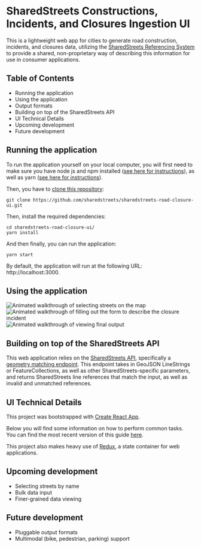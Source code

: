 # SharedStreets Constructions, Incidents, and Closures Ingestion UI
This is a lightweight web app for cities to generate road construction, incidents, and closures data, utilizing the [SharedStreets Referencing System](https://github.com/sharedstreets/sharedstreets-ref-system) to provide a shared, non-proprietary way of describing this information for use in consumer applications.


## Table of Contents
- Running the application 
- Using the application
- Output formats
- Building on top of the SharedStreets API
- UI Technical Details
- Upcoming development
- Future development

## Running the application

To run the application yourself on your local computer, you will first need to make sure you have node js and npm installed ([see here for instructions](https://www.npmjs.com/get-npm)), as well as yarn ([see here for instructions](https://yarnpkg.com/lang/en/docs/install/)).

Then, you have to [clone this repository](https://help.github.com/articles/cloning-a-repository/):
```
git clone https://github.com/sharedstreets/sharedstreets-road-closure-ui.git
```
Then, install the required dependencies:
```
cd sharedstreets-road-closure-ui/
yarn install 
```
And then finally, you can run the application:
```
yarn start
```
By default, the application will run at the following URL: http://localhost:3000.

## Using the application

![Animated walkthrough of selecting streets on the map](docs/img/RoadClosure-Readme-Walkthru-1)
![Animated walkthrough of filling out the form to describe the closure incident](docs/img/RoadClosure-Readme-Walkthru-2)
![Animated walkthrough of viewing final output](docs/img/RoadClosure-Readme-Walkthru-3)

## Building on top of the SharedStreets API

This web application relies on the [SharedStreets API](https://github.com/sharedstreets/sharedstreets-api), specifically a [geometry matching endpoint](https://github.com/sharedstreets/sharedstreets-api/blob/master/match/geoms.md).  This endpoint takes in GeoJSON LineStrings or FeatureCollections, as well as other SharedStreets-specific parameters, and returns SharedStreets line references that match the input, as well as invalid and unmatched references.


## UI Technical Details

This project was bootstrapped with [Create React App](https://github.com/facebookincubator/create-react-app).

Below you will find some information on how to perform common tasks.<br>
You can find the most recent version of this guide [here](https://github.com/facebookincubator/create-react-app/blob/master/packages/react-scripts/template/README.md).

This project also makes heavy use of [Redux](https://redux.js.org), a state container for web applications.

## Upcoming development

- Selecting streets by name
- Bulk data input
- Finer-grained data viewing

## Future development
- Pluggable output formats
- Multimodal (bike, pedestrian, parking) support 
